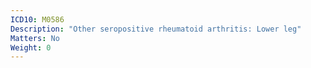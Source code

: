 ```yaml
---
ICD10: M0586
Description: "Other seropositive rheumatoid arthritis: Lower leg"
Matters: No
Weight: 0
---
```

